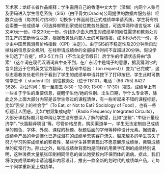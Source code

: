 艺术家：龙虾长者作品阐释：学生需用自己的香港中文大学（深圳）内网个人账号及密码进入学生信息系统（SIS）（由甲骨文(Oracle)公司提供的数据库服务器）经数次点击（每次耗时约3秒）切换多个界面前往正式成绩单申请系统，学生将有机会索要一份成绩单（可选择邮寄到家或前往教务处面提，可选择两种语言版本（英文40元一份，中文20元一份，价钱多少由大四生对成绩单的刚性需求和教务处对其生产的垄断地位决定，根据教务处内部人士的可靠情报，成本约为5元一份，多少由中国居民消费价格指数（CPI）决定））。由于SIS的不稳定性及20分钟后自动掉线的信息安全机制，在线申请成绩单的全部操作时间不宜超过20分钟。假设学生勾选了“自提”，经3-5工作日（不含法定节假日）后学生的申请状态将由“承索”（这个词在现代汉语词典中查不到，在广东话中是绳子的意思，据我猜测它的含义接近于它的英文官方翻译，在括号中给出：（on request））变为“已完成”，这标志着教务处老师终于看到了学生的成绩单申请并按下了打印按钮，学生此时可携带学生卡（ student ID）前往教务处（位于TB101，电话：(86 755) 8427 3626，办公时间：周一至周五 8:30 - 12:00; 13:00 - 17:30）领取。成绩单上有一些关于学生的重要信息，提醒学生他/她的性别、出生日期，学什么专业等，除此之外上面大部分内容是该学生修过的课程清单，有一些听起来不错的课程标题，比如“舌尖上的社会学”（To Eat, or Not to Eat? Sociology of Food），也有一些标题让人困惑，比如“射频集成电路”（Radio Frequency Integrated Circuits），大部分课程标题只是单纯让学生没有想深入了解的欲望，比如“逻辑”、”中级计量经济学“、”长篇翻译项目“等。尽管价格昂贵，购买渠道单一，学生无法定制自己成绩单的颜色、字体、外观、课程的标题、标题后面的字母等种种设计元素。据调查，成绩单产品的单调僵化已造成潜在的成绩单忠实客户流失，越来越多的学生丧失了努力学习购买成绩单的积极性，某些学生甚至表现出不愿意展示成绩单，撕毁成绩单的反常行为。除此之外，每张成绩单背面均是同样的用黄字印刷的成绩特别说明，这种浪费大量纸张印刷相同信息的做法饱受校内环保团体的诟病。据此，我们将改良成绩单的申请流程和内容设计，推出一款全新的划时代的成绩单产品，让每一个同学重新爱上成绩单。
